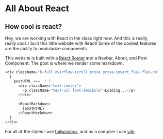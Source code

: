 # All About React

## How cool is react?
Hey, we are working with React in the class right now. And this is really, really cool. I built this little website with React! Some of the coolest features are the ability to modularize components.

This website is built with a [React Router](https://reacttraining.com/react-router/web/guides/quick-start) and a Navbar, About, and Post Component. The post is where we render some markdown.

```js
<div className="h-full overflow-scroll prose prose-invert flex flex-col max-w-3xl mx-auto">
  {
    postHTML === '' ?
      <div className="text-center">
        <p className="text-3xl font-semibold">Loading...</p>
      </div>
      :
      <ReactMarkdown>
        {postHTML}
      </ReactMarkdown>
  }
</div>
```

For all of the styles I use [tailwindcss](https://tailwindcss.com/), and as a compiler I use [vite](https://vite.js/).

